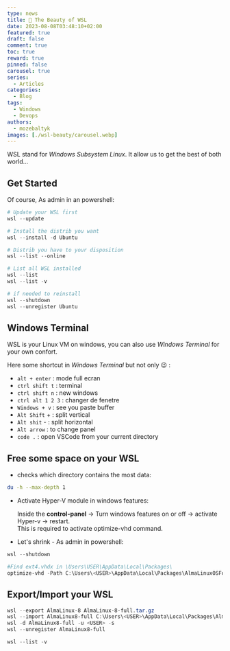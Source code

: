 ```yaml
---
type: news 
title: 🎉 The Beauty of WSL
date: 2023-08-08T03:48:10+02:00
featured: true
draft: false
comment: true
toc: true
reward: true
pinned: false
carousel: true
series:
  - Articles
categories:
  - Blog
tags:
  - Windows
  - Devops
authors:
  - mozebaltyk
images: [./wsl-beauty/carousel.webp]
---
```


WSL stand for *Windows Subsystem Linux*. It allow us to get the best of both world...

<!--more-->

## Get Started 

Of course, As admin in an powershell:

```powershell
# Update your WSL first
wsl --update

# Install the distrib you want
wsl --install -d Ubuntu

# Distrib you have to your disposition
wsl --list --online

# List all WSL installed
wsl --list
wsl --list -v

# if needed to reinstall 
wsl --shutdown
wsl --unregister Ubuntu
```

## Windows Terminal 

WSL is your Linux VM on windows, you can also use *Windows Terminal* for your own confort.

Here some shortcut in *Windows Terminal* but not only 😉 : 

  - `alt + enter`      :  mode full ecran 
  - `ctrl shift t`     :  terminal 
  - `ctrl shift n`     :  new windows
  - `ctrl alt 1 2 3`   :  changer de fenetre 
  - `Windows + v`      :  see you paste buffer 
  - `Alt Shift`   +    :  split vertical 
  - `Alt shit`    -    :  split horizontal
  - `Alt arrow`        :  to change panel
  - `code .`           :  open VSCode from your current directory 


## Free some space on your WSL 

* checks which directory contains the most data:

```bash
du -h --max-depth 1
```

* Activate Hyper-V module in windows features:   

  Inside the **control-panel** -> Turn windows features on or off -> activate Hyper-v -> restart.     
  This is required to activate optimize-vhd command.   


* Let's shrink - As admin in powershell:

```powershell
wsl --shutdown

#Find ext4.vhdx in \Users\USER\AppData\Local\Packages\
optimize-vhd -Path C:\Users\<USER>\AppData\Local\Packages\AlmaLinuxOSFoundation.AlmaLinux8WSL_xxxxxxxxxxxxxx\LocalState\ext4.vhdx -Mode full
```


## Export/Import your WSL

```powershell
wsl --export AlmaLinux-8 AlmaLinux-8-full.tar.gz
wsl --import AlmaLinux8-full C:\Users\<USER>\AppData\Local\Packages\Alma8-full .\AlmaLinux-8-full.tar
wsl -d AlmaLinux8-full -u <USER> -s
wsl --unregister AlmaLinux8-full

wsl --list -v
```
